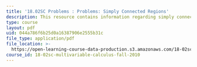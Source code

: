 ```yaml
---
title: '18.02SC Problems : Problems: Simply Connected Regions'
description: This resource contains information regarding simply connected regions.
type: course
layout: pdf
uid: 044a786f6b25d0a16387906e2555b31c
file_type: application/pdf
file_location: >-
  https://open-learning-course-data-production.s3.amazonaws.com/18-02sc-multivariable-calculus-fall-2010/044a786f6b25d0a16387906e2555b31c_MIT18_02SC_pb_94_quest.pdf
course_id: 18-02sc-multivariable-calculus-fall-2010
---
```


